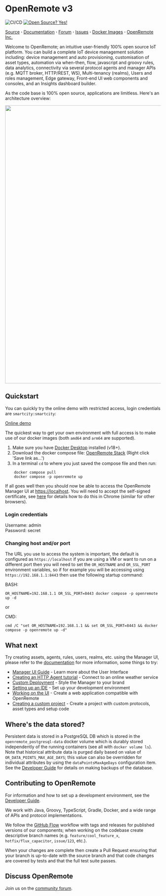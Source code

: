 # OpenRemote v3

![CI/CD](https://github.com/openremote/openremote/workflows/CI/CD/badge.svg)
[![Open Source? Yes!](https://badgen.net/badge/Open%20Source%20%3F/Yes%21/blue?icon=github)](https://github.com/Naereen/badges/)
<!-- ![tests](https://github.com/openremote/openremote/workflows/tests/badge.svg) -->

[Source](https://github.com/openremote/openremote) **·** [Documentation](https://docs.openremote.io) **·** [Forum](https://forum.openremote.io) **·** [Issues](https://github.com/openremote/openremote/issues) **·** [Docker Images](https://hub.docker.com/u/openremote/) **·** [OpenRemote Inc.](https://openremote.io)

Welcome to OpenRemote; an intuitive user-friendly 100% open source IoT platform. You can build a complete IoT device management solution including: device management and auto provisioning, customisation of asset types, automation via when-then, flow, javascript and groovy rules, data analytics, connectivity via several protocol agents and manager APIs (e.g. MQTT broker, HTTP/REST, WS), Multi-tenancy (realms), Users and roles management, Edge gateway, Front-end UI web components and consoles, and an Insights dashboard builder. 

As the code base is 100% open source, applications are limitless. Here's an architecture overview:

<img src="https://openremote.io/wp-content/uploads/2023/09/OpenRemote_Architecture-scaled.jpg" width="900">

## Quickstart

You can quickly try the online demo with restricted access, login credentials are `smartcity:smartcity`:

[Online demo](https://demo.openremote.app/manager/?realm=smartcity)

The quickest way to get your own environment with full access is to make use of our docker images (both `amd64` and `arm64` are supported). 
1. Make sure you have [Docker Desktop](https://www.docker.com/products/docker-desktop) installed (v18+). 
2. Download the docker compose file:
[OpenRemote Stack](https://raw.githubusercontent.com/openremote/openremote/master/docker-compose.yml) (Right click 'Save link as...')
3. In a terminal `cd` to where you just saved the compose file and then run:
```
    docker compose pull
    docker compose -p openremote up
```
If all goes well then you should now be able to access the OpenRemote Manager UI at [https://localhost](https://localhost). You will need to accept the self-signed 
certificate, see [here](https://www.technipages.com/google-chrome-bypass-your-connection-is-not-private-message) for details how to do this in Chrome (similar for other browsers).


### Login credentials
Username: admin  
Password: secret

### Changing host and/or port
The URL you use to access the system is important, the default is configured as `https://localhost` if you are using a VM or want to run on a different port then you will need to set the `OR_HOSTNAME` and `OR_SSL_PORT` environment variables, so if for example you will be accessing using `https://192.168.1.1:8443` then use the following startup command:

BASH: 
```
OR_HOSTNAME=192.168.1.1 OR_SSL_PORT=8443 docker compose -p openremote up -d
```
or

CMD:
```
cmd /C "set OR_HOSTNAME=192.168.1.1 && set OR_SSL_PORT=8443 && docker compose -p openremote up -d"
```

## What next
Try creating assets, agents, rules, users, realms, etc. using the Manager UI, please refer to the [documentation](https://docs.openremote.io) for more information, some things to try:

- [Manager UI Guide](https://docs.openremote.io/docs/user-guide/manager-ui/) - Learn more about the User Interface
- [Creating an HTTP Agent tutorial](https://docs.openremote.io/docs/tutorials/open-weather-api-using-http-agent) - Connect to an online weather service
- [Custom Deployment](https://docs.openremote.io/docs/user-guide/deploying/custom-deployment) - Style the Manager to your brand
- [Setting up an IDE](https://docs.openremote.io/docs/developer-guide/setting-up-an-ide) - Set up your development environment
- [Working on the UI](https://docs.openremote.io/docs/developer-guide/working-on-ui-and-apps) - Create a web application compatible with OpenRemote
- [Creating a custom project](https://docs.openremote.io/docs/developer-guide/creating-a-custom-project) - Create a project with custom protocols, asset types and setup code

## Where's the data stored?
Persistent data is stored in a PostgreSQL DB which is stored in the `openremote_postgresql-data` docker volume which is durably stored independently of the running containers (see all with `docker volume ls`).
Note that historical attribute data is purged daily based on value of `OR_DATA_POINTS_MAX_AGE_DAYS`; this value can also be overridden for individual attributes by using the `dataPointsMaxAgeDays` configuration item.
See the [Developer Guide](https://docs.openremote.io/docs/developer-guide/useful-commands-and-queries/#backuprestore-openremote-db) for details on making backups of the database.


## Contributing to OpenRemote

For information and how to set up a development environment, see the [Developer Guide](https://docs.openremote.io/docs/category/developer-guide).

We work with Java, Groovy, TypeScript, Gradle, Docker, and a wide range of APIs and protocol implementations.

We follow the [GitHub Flow](https://docs.github.com/en/get-started/quickstart/github-flow) workflow with tags and releases for published versions of our components; when working on the codebase create descriptive branch names (e.g. `feature/cool_feature_x`, `hotfix/flux_capacitor`, `issue/123`, etc.).

When your changes are complete then create a Pull Request ensuring that your branch is up-to-date with the source branch and that code changes are covered by tests and that the full test suite passes.

## Discuss OpenRemote

Join us on the [community forum](https://forum.openremote.io/).
